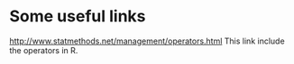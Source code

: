 # Some useful links
http://www.statmethods.net/management/operators.html
This link include the operators in R. 
